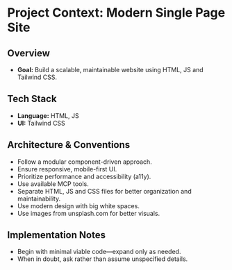 # Project Context: Modern Single Page Site

## Overview

* **Goal:** Build a scalable, maintainable website using HTML, JS and Tailwind CSS.

## Tech Stack

* **Language:** HTML, JS
* **UI:** Tailwind CSS

## Architecture & Conventions

* Follow a modular component-driven approach.
* Ensure responsive, mobile-first UI.
* Prioritize performance and accessibility (a11y).
* Use available MCP tools.
* Separate HTML, JS and CSS files for better organization and maintainability.
* Use modern design with big white spaces.
* Use images from unsplash.com for better visuals.

## Implementation Notes

* Begin with minimal viable code—expand only as needed.
* When in doubt, ask rather than assume unspecified details.
